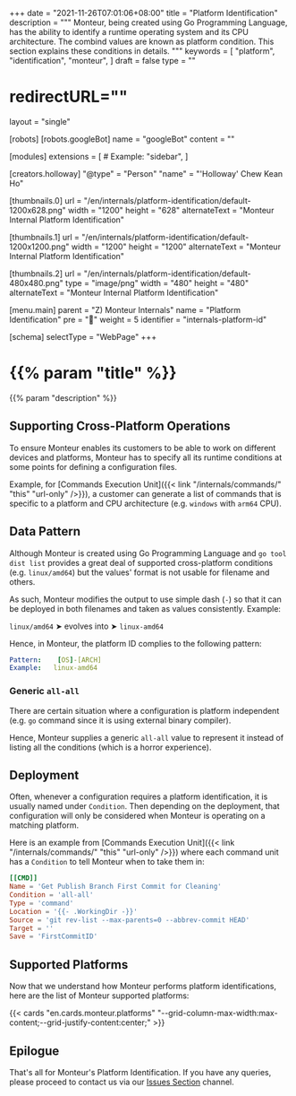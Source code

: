 +++
date = "2021-11-26T07:01:06+08:00"
title = "Platform Identification"
description = """
Monteur, being created using Go Programming Language, has the ability to
identify a runtime operating system and its CPU architecture. The combind values
are known as platform condition. This section explains these conditions in
details.
"""
keywords = [
	"platform",
	"identification",
	"monteur",
]
draft = false
type = ""
# redirectURL=""
layout = "single"


[robots]
[robots.googleBot]
name = "googleBot"
content = ""


[modules]
extensions = [
	# Example: "sidebar",
]


[creators.holloway]
"@type" = "Person"
"name" = "'Holloway' Chew Kean Ho"


[thumbnails.0]
url = "/en/internals/platform-identification/default-1200x628.png"
width = "1200"
height = "628"
alternateText = "Monteur Internal Platform Identification"

[thumbnails.1]
url = "/en/internals/platform-identification/default-1200x1200.png"
width = "1200"
height = "1200"
alternateText = "Monteur Internal Platform Identification"

[thumbnails.2]
url = "/en/internals/platform-identification/default-480x480.png"
type = "image/png"
width = "480"
height = "480"
alternateText = "Monteur Internal Platform Identification"


[menu.main]
parent = "Z) Monteur Internals"
name = "Platform Identification"
pre = "🧿"
weight = 5
identifier = "internals-platform-id"


[schema]
selectType = "WebPage"
+++

# {{% param "title" %}}
{{% param "description" %}}




## Supporting Cross-Platform Operations
To ensure Monteur enables its customers to be able to work on different devices
and platforms, Monteur has to specify all its runtime conditions at some points
for defining a configuration files.

Example, for [Commands Execution Unit]({{< link "/internals/commands/" "this"
"url-only" />}}), a customer can generate a list of commands that is specific
to a platform and CPU architecture (e.g. `windows` with `arm64` CPU).




## Data Pattern
Although Monteur is created using Go Programming Language and
`go tool dist list` provides a great deal of supported cross-platform
conditions (e.g. `linux/amd64`) but the values' format is not usable for
filename and others.

As such, Monteur modifies the output to use simple dash (`-`) so that it can
be deployed in both filenames and taken as values consistently. Example:

`linux/amd64` ➤ evolves into ➤ `linux-amd64`

Hence, in Monteur, the platform ID complies to the following pattern:

```yaml {linenos=table,hl_lines=[],linenostart=1}
Pattern:    [OS]-[ARCH]
Example:   linux-amd64
```



### Generic `all-all`
There are certain situation where a configuration is platform independent (e.g.
`go` command since it is using external binary compiler).

Hence, Monteur supplies a generic `all-all` value to represent it instead of
listing all the conditions (which is a horror experience).




## Deployment
Often, whenever a configuration requires a platform identification, it is
usually named under `Condition`. Then depending on the deployment, that
configuration will only be considered when Monteur is operating on a matching
platform.

Here is an example from [Commands Execution Unit]({{< link
"/internals/commands/" "this" "url-only" />}}) where each command unit has a
`Condition` to tell Monteur when to take them in:

```toml {linenos=table,hl_lines=[3],linenostart=1}
[[CMD]]
Name = 'Get Publish Branch First Commit for Cleaning'
Condition = 'all-all'
Type = 'command'
Location = '{{- .WorkingDir -}}'
Source = 'git rev-list --max-parents=0 --abbrev-commit HEAD'
Target = ''
Save = 'FirstCommitID'
```




## Supported Platforms
Now that we understand how Monteur performs platform identifications, here are
the list of Monteur supported platforms:

{{< cards "en.cards.monteur.platforms"
	"--grid-column-max-width:max-content;--grid-justify-content:center;" >}}




## Epilogue
That's all for Monteur's Platform Identification. If you have any queries,
please proceed to contact us via our
[Issues Section](https://gitlab.com/zoralab/monteur/-/issues) channel.

